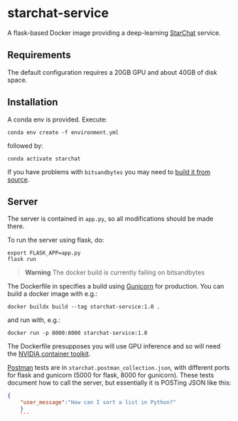 # starchat-service

A flask-based Docker image providing a deep-learning [StarChat](https://huggingface.co/spaces/HuggingFaceH4/starchat-playground) service.

## Requirements

The default configuration requires a 20GB GPU and about 40GB of disk space. 

## Installation

A conda env is provided. Execute:

```
conda env create -f environment.yml
```
followed by:

```
conda activate starchat
```

If you have problems with `bitsandbytes` you may need to [build it from source](https://github.com/TimDettmers/bitsandbytes/issues/112).

## Server

The server is contained in `app.py`, so all modifications should be made there.

To run the server using flask, do:

```
export FLASK_APP=app.py
flask run
```

> **Warning**
> The docker build is currently failing on bitsandbytes

The Dockerfile in specifies a build using [Gunicorn](https://flask.palletsprojects.com/en/1.1.x/deploying/wsgi-standalone/) for production.
You can build a docker image with e.g.:

```
docker buildx build --tag starchat-service:1.0 .
```

and run with, e.g.:

```
docker run -p 8000:8000 starchat-service:1.0
```

The Dockerfile presupposes you will use GPU inference and so will need the [NVIDIA container toolkit](https://docs.nvidia.com/datacenter/cloud-native/container-toolkit/install-guide.html#docker).

[Postman](https://learning.postman.com/) tests are in `starchat.postman_collection.json`, with different ports for flask and gunicorn (5000 for flask, 8000 for gunicorn).
These tests document how to call the server, but essentially it is POSTing JSON like this:

```json
{
    "user_message":"How can I sort a list in Python?"
    }
    ```